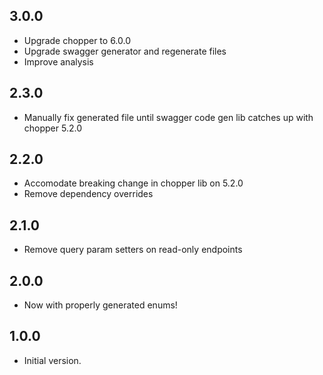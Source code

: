 ## 3.0.0

- Upgrade chopper to 6.0.0
- Upgrade swagger generator and regenerate files
- Improve analysis

## 2.3.0

- Manually fix generated file until swagger code gen lib catches up with chopper 5.2.0

## 2.2.0

- Accomodate breaking change in chopper lib on 5.2.0
- Remove dependency overrides

## 2.1.0

- Remove query param setters on read-only endpoints

## 2.0.0

- Now with properly generated enums!

## 1.0.0

- Initial version.
